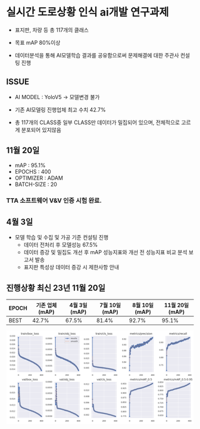 # 실시간 도로상황 인식 ai개발 연구과제

- 표지판, 차량 등 총 117개의 클래스

- 목표 mAP 80%이상

- 데이터분석을 통해 AI모델학습 결과를 공유함으로써 문제해결에 대한 주관사 컨설팅 진행


## ISSUE

- AI MODEL : YoloV5 -> 모델변경 불가

- 기존 AI모델링 진행업체 최고 수치 42.7%

- 총 117개의 CLASS중 일부 CLASS만 데이터가 밀집되어 있으며, 전체적으로 고르게 분포되어 있지않음


## 11월 20일
- mAP : 95.1%
- EPOCHS : 400
- OPTIMIZER : ADAM
- BATCH-SIZE : 20

### TTA 소프트웨어 V&V 인증 시험 완료. 


## 4월 3일 

- 모델 학습 및 수집 및 가공 기준 컨설팅 진행
  - 데이터 전처리 후 모델성능 67.5%
  - 데이터 증강 및 밀집도 개선 후 mAP 성능지표와 개선 전 성능지표 비교 분석 보고서 발송
  - 표지판 특성상 데이터 증강 시 제한사항 안내


## 진행상황 최신 23년 11월 20일

| EPOCH | 기존 업체 (mAP) | 4월 3일(mAP)        | 7월 10일(mAP)       | 8월 10일(mAP)      | 11월 20일(mAP)    | 
| ----- | --------------  | ------------------- | ------------------- | ------------------ |------------------ |
| BEST  | 42.7%           | 67.5%               | 81.4%               | 92.7%              | 95.1%             |  



![train-plots](https://github.com/Ztrillion/object_detection/blob/master/plots/results.png)

